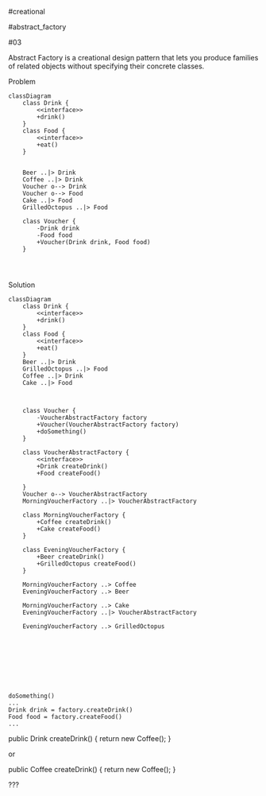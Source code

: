 #creational

#abstract_factory

#03

Abstract Factory
is a creational design pattern
that lets you produce
families of related objects
without specifying
their concrete classes.


Problem
```mermaid
classDiagram
    class Drink {
        <<interface>>
        +drink()
    }
    class Food {
        <<interface>>
        +eat()
    }
    
    
    Beer ..|> Drink
    Coffee ..|> Drink
    Voucher o--> Drink
    Voucher o--> Food
    Cake ..|> Food
    GrilledOctopus ..|> Food
    
    class Voucher {
        -Drink drink
        -Food food
        +Voucher(Drink drink, Food food)
    }
    
    
    
```

Solution
```mermaid
classDiagram
    class Drink {
        <<interface>>
        +drink()
    }
    class Food {
        <<interface>>
        +eat()
    }
    Beer ..|> Drink
    GrilledOctopus ..|> Food
    Coffee ..|> Drink
    Cake ..|> Food
    
    
    
    class Voucher {
        -VoucherAbstractFactory factory
        +Voucher(VoucherAbstractFactory factory)
        +doSomething()
    }
    
    class VoucherAbstractFactory {
        <<interface>>
        +Drink createDrink()
        +Food createFood()
        
    }
    Voucher o--> VoucherAbstractFactory
    MorningVoucherFactory ..|> VoucherAbstractFactory
    
    class MorningVoucherFactory {
        +Coffee createDrink()
        +Cake createFood()
    }
    
    class EveningVoucherFactory {
        +Beer createDrink()
        +GrilledOctopus createFood()
    }
    
    MorningVoucherFactory ..> Coffee
    EveningVoucherFactory ..> Beer
    
    MorningVoucherFactory ..> Cake
    EveningVoucherFactory ..|> VoucherAbstractFactory
    
    EveningVoucherFactory ..> GrilledOctopus
    
    
    
    
    
    
    
    
```
```text
doSomething()
...
Drink drink = factory.createDrink()
Food food = factory.createFood()
...
```

public Drink createDrink() {
return new Coffee();
}

or

public Coffee createDrink() {
return new Coffee();
}


???

